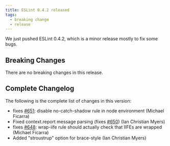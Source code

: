 ```yaml
---
title: ESLint 0.4.2 released
tags:
  - breaking change
  - release
---
```


We just pushed ESLint 0.4.2, which is a minor release mostly to fix some bugs.

## Breaking Changes

There are no breaking changes in this release.

## Complete Changelog

The following is the complete list of changes in this version:

* fixes [#651](https://github.com/eslint/eslint/issues/#651): disable no-catch-shadow rule in node environment (Michael Ficarra)
* Fixed context.report message parsing (fixes [#650](https://github.com/eslint/eslint/issues/#650)) (Ian Christian Myers)
* fixes [#648](https://github.com/eslint/eslint/issues/#648): wrap-iife rule should actually check that IIFEs are wrapped (Michael Ficarra)
* Added "stroustrup" option for brace-style (Ian Christian Myers)
